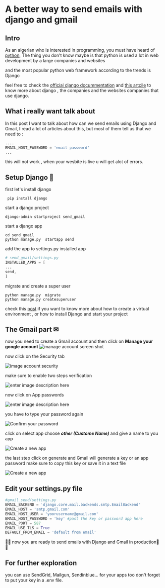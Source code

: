 # A better way to send emails with django and gmail

## Intro

As an algerian who is interested in programming,
you must have heard of [python](https://www.python.org/), The thing you don't know maybe is that python is used a lot in web development  by a large companies and websites

and the  most popular  python web framework according to the trends is Django

feel free to check the [official django docummentation](https://www.djangoproject.com/) and [this artcile](https://www.geeksforgeeks.org/top-10-django-apps-and-why-companies-are-using-it/) to know more about django ,  the companies and  the websites companies that use django.

## What i really want talk about

In this post I want to talk about   how can we send emails using Django and Gmail, I read a lot of articles about this,  but most of them tell us that we need to :

```python
....
EMAIL_HOST_PASSWORD = 'email password'
...
```

this will not  work , when your wesbite is live u will get alot of errors.

## Setup Django 💚

first let's install django

```shell
 pip install django
 ```

start a django project

```shell
django-admin startproject send_gmail
```

start a django app

```shell
cd send_gmail
python manage.py  startapp send
```

add the app to settings.py  installed app

```python
# send_gmail/settings.py
INSTALLED_APPS = [
...
send,
]
```

migrate and create a super user

```shell
python manage.py  migrate
python manage.py createsuperuser
```

check this  [post](https://www.digitalocean.com/community/tutorials/how-to-install-django-and-set-up-a-development-environment-on-ubuntu-16-04) if you want to know more about how to create a virtual environment ,  or how to install Django  and start your project

## The Gmail part ✉

now you need to create a Gmail account and then click on **Manage your google account**
![manage account screen shot](https://snipboard.io/L58jDC.jpg)

now click on the Security tab

![image account security](https://lh3.googleusercontent.com/pw/ACtC-3e_6aPStbMIv0ANp4Iu6OMfDlwZKfWxKUjyqb_REB5m3dCrtG3jAsMaGZ013K8M5jMy3crB9FtoR7Il54aBh7kcM8RqJed6gDIHfFSWxbYeJfC7NXbihFby3fp2Vkw7cJQyeF0m-dJKQgMScsPXoH5h=w1888-h861-no?authuser=0)

make sure to enable two steps verification

![enter image description here](https://lh3.googleusercontent.com/pw/ACtC-3eWoQjfXlmn1lYATXGi8KKOAoslgdvuK6pXA1VmerWuQWl46ELbqQ4OrpjGdQxVwqWfjnnKMYSYTYtwwxRAU3H266JyOxZ6aH3Srhp33lHregF5GoV-ZWxnoR4WguJtAiavzTvIM_Xxr2EgLpXEae1g=w1913-h867-no?authuser=0)

now click on  App passwords

![enter image description here](https://lh3.googleusercontent.com/pw/ACtC-3dMYd_TZpn5IbXTP2YgX6cGcGR-PgY5MXSNugjMn-MNfwzLV-78-ZdGzJhfN4YXN4zX2M7VSRMD9eZCPNnItFik3akf6D7CObjRFGY8M_VPIVkkkEmoCu7-h1Xs8LRuDNG97AYZzM8H_Ylst9CE_4pK=w1913-h867-no?authuser=0)

you have to type your password again

![Confirm your password](https://lh3.googleusercontent.com/pw/ACtC-3cZoCDwQJf3T5897PHpWQFkzaKVEGdNdP-rw9TcTS_qxjIpfmWmV0CZq0jw6Iex5gK4brcpqjpnNxKBx-_tjL-sOidspulBoySmJkrTJFUbuBz2dy64DuCVrO9q4ICEcFPtPem0Sw1CLf7lQKZIGNfl=w1894-h856-no?authuser=0)

click on select app choose ***other (Custome Name)*** and give a name to you app

![Create a new app](https://lh3.googleusercontent.com/pw/ACtC-3c-yMkJ2aq5EER9h7BEuN5-TpwPN1OlNKppFhP0uyOjRfcNMtLX0-MflzIKxkbG0-DCnGF7mWMBeVLjni1y9k_KWyLBYexHiriP3rAxol2Q_tu5Zv5ZVfG1sOkxViQOCr9UlNZf__1p73TiYhBGCi_-=w1916-h866-no?authuser=0)

the last step click on generate and Gmail will generate a key or an app password make sure to copy this key or save it in a text file

![Create a new app](https://lh3.googleusercontent.com/pw/ACtC-3cch9URVsSAod-iG5bYAr4eitVATszD4mQkDXSuJEKfEkB587rrhKT409WahJTbYRH8Oz6_6EL4B_Jbhb6q70vRVDnn8Rqht2nkn0EgQfzr6usptPsXf4wnhjPV-XU2qgumfxRCs3mLNGFCYMkVYyGW=w1916-h866-no?authuser=0)

## Edit your settings.py file

```python
#gmail_send/settings.py
EMAIL_BACKEND = 'django.core.mail.backends.smtp.EmailBackend'
EMAIL_HOST = 'smtp.gmail.com'
EMAIL_HOST_USER = 'yoorusername@gmail.com'
EMAIL_HOST_PASSWORD = 'key' #past the key or password app here
EMAIL_PORT = 587
EMAIL_USE_TLS = True
DEFAULT_FROM_EMAIL = 'default from email'
```

🎉🎉 now you are ready to send emails with Django and Gmail in production🎉🎉

## For further exploration

you can use  SendGrid, Mailgun, Sendinblue... for your apps too
don't forget to put your key in a .env file.
